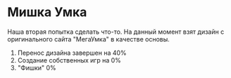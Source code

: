 # Мишка Умка
Наша вторая попытка сделать что-то. На данный момент взят дизайн 
с оригинального сайта "МегаУмка" в качестве основы.
1. Перенос дизайна завершен на 40%
2. Создание собственных игр на 0%
3. "Фишки" 0%